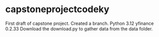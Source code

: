 # capstoneprojectcodeky
First draft of capstone project.
Created a branch.
Python 3.12
yfinance 0.2.33
Download the download.py to gather data from the data folder.